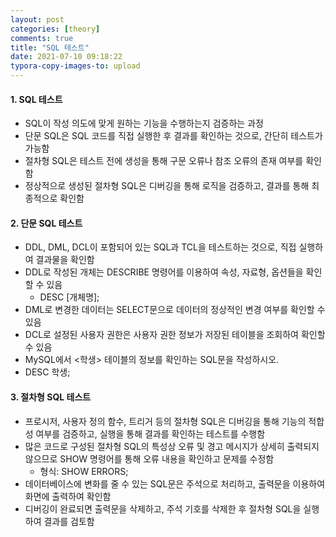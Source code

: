 ```yaml
---
layout: post
categories: [theory]
comments: true
title: "SQL 테스트"
date: 2021-07-10 09:18:22
typora-copy-images-to: upload
---
```


#### 1. SQL 테스트

- SQL이 작성 의도에 맞게 원하는 기능을 수행하는지 검증하는 과정
- 단문 SQL은 SQL 코드를 직접 실행한 후 결과를 확인하는 것으로, 간단히 테스트가 가능함
- 절차형 SQL은 테스트 전에 생성을 통해 구문 오류나 참조 오류의 존재 여부를 확인함
- 정상적으로 생성된 절차형 SQL은 디버깅을 통해 로직을 검증하고, 결과를 통해 최종적으로 확인함

#### 2. 단문 SQL 테스트

- DDL, DML, DCL이 포함되어 있는 SQL과 TCL을 테스트하는 것으로, 직접 실행하여 결과물을 확인함
- DDL로 작성된 개체는 DESCRIBE 명령어를 이용하여 속성, 자료형, 옵션들을 확인할 수 있음
  - DESC [개체명];
- DML로 변경한 데이터는 SELECT문으로 데이터의 정상적인 변경 여부를 확인할 수 있음
- DCL로 설정된 사용자 권한은 사용자 권한 정보가 저장된 테이블을 조회하여 확인할 수 있음
- MySQL에서 <학생> 테이블의 정보를 확인하는 SQL문을 작성하시오.
- DESC 학생;

#### 3. 절차형 SQL 테스트

- 프로시저, 사용자 정의 함수, 트리거 등의 절차형 SQL은 디버깅을 통해 기능의 적합성 여부를 검증하고, 실행을 통해 결과를 확인하는 테스트를 수행함
- 많은 코드로 구성된 절차형 SQL의 특성상 오류 및 경고 메시지가 상세히 출력되지 않으므로 SHOW 명령어를 통해 오류 내용을 확인하고 문제를 수정함
  - 형식: SHOW ERRORS;
- 데이터베이스에 변화를 줄 수 있는 SQL문은 주석으로 처리하고, 출력문을 이용하여 화면에 출력하여 확인함
- 디버깅이 완료되면 출력문을 삭제하고, 주석 기호를 삭제한 후 절차형 SQL을 실행하여 결과를 검토함

